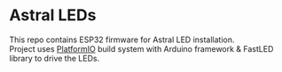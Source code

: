 # Astral LEDs

This repo contains ESP32 firmware for Astral LED installation.  
Project uses [PlatformIO](https://platformio.org/install/cli) build system with Arduino framework & FastLED library to drive the LEDs.